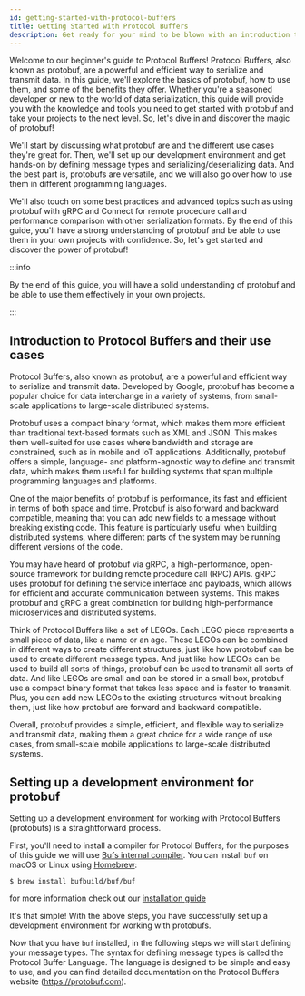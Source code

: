 ```yaml
---
id: getting-started-with-protocol-buffers
title: Getting Started with Protocol Buffers
description: Get ready for your mind to be blown with an introduction to Schema Driven Development!
---
```


Welcome to our beginner's guide to Protocol Buffers! Protocol Buffers, also known as protobuf, are a powerful and
efficient way to serialize and transmit data. In this guide, we'll explore the basics of protobuf, how to use them, and
some of the benefits they offer. Whether you're a seasoned developer or new to the world of data serialization, this
guide will provide you with the knowledge and tools you need to get started with protobuf and take your projects to the
next level. So, let's dive in and discover the magic of protobuf!

We'll start by discussing what protobuf are and the different use cases they're great for. Then, we'll set up our
development environment and get hands-on by defining message types and serializing/deserializing data. And the best part
is, protobufs are versatile, and we will also go over how to use them in different programming languages.

We'll also touch on some best practices and advanced topics such as using protobuf with gRPC and Connect for remote
procedure call and performance comparison with other serialization formats. By the end of this guide, you'll have a
strong understanding of protobuf and be able to use them in your own projects with confidence. So, let's get started
and discover the power of protobuf!

:::info

By the end of this guide, you will have a solid understanding of protobuf and be able to use them effectively in your
own projects.

:::

## Introduction to Protocol Buffers and their use cases

Protocol Buffers, also known as protobuf, are a powerful and efficient way to serialize and transmit data. Developed by
Google, protobuf has become a popular choice for data interchange in a variety of systems, from small-scale
applications to large-scale distributed systems.

Protobuf uses a compact binary format, which makes them more efficient than traditional text-based formats such as XML
and JSON. This makes them well-suited for use cases where bandwidth and storage are constrained, such as in mobile and
IoT applications. Additionally, protobuf offers a simple, language- and platform-agnostic way to define and transmit
data, which makes them useful for building systems that span multiple programming languages and platforms.

One of the major benefits of protobuf is performance, its fast and efficient in terms of both space and
time. Protobuf is also forward and backward compatible, meaning that you can add new fields to a message without
breaking
existing code. This feature is particularly useful when building distributed systems, where different parts of the
system may be running different versions of the code.

You may have heard of protobuf via gRPC, a high-performance, open-source framework for building remote
procedure call (RPC) APIs. gRPC uses protobuf for defining the service interface and payloads, which allows for
efficient and accurate communication between systems. This makes protobuf and gRPC a great combination for building
high-performance microservices and distributed systems.

Think of Protocol Buffers like a set of LEGOs. Each LEGO piece represents a small piece of data, like a name or an age.
These LEGOs can be combined in different ways to create different structures, just like how protobuf can be used to
create different message types. And just like how LEGOs can be used to build all sorts of things, protobuf can be used
to transmit all sorts of data. And like LEGOs are small and can be stored in a small box, protobuf use a compact binary
format that takes less space and is faster to transmit. Plus, you can add new LEGOs to the existing structures without
breaking them, just like how protobuf are forward and backward compatible.

Overall, protobuf provides a simple, efficient, and flexible way to serialize and transmit data, making them a great
choice for a wide range of use cases, from small-scale mobile applications to large-scale distributed systems.

## Setting up a development environment for protobuf

Setting up a development environment for working with Protocol Buffers (protobufs) is a straightforward process.

First, you'll need to install a compiler for Protocol Buffers, for the purposes of this guide we will
use [Bufs internal compiler](/reference/internal-compiler). You can install `buf` on macOS or Linux
using [Homebrew](https://brew.sh):

```terminal
$ brew install bufbuild/buf/buf
```

for more information check out our [installation guide](/installation)

It's that simple! With the above steps, you have successfully set up a development environment for working with
protobufs.

Now that you have `buf` installed, in the following steps we will start defining your message types. The syntax for
defining message types is called the Protocol Buffer Language. The language is designed to be simple and easy to use,
and you can find detailed documentation on the Protocol Buffers website (https://protobuf.com).



